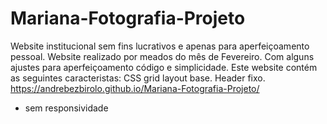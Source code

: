 # Mariana-Fotografia-Projeto
Website institucional sem fins lucrativos e apenas para aperfeiçoamento pessoal.
Website realizado por meados do mês de Fevereiro. Com alguns ajustes para aperfeiçoamento código e simplicidade.
Este website contém as seguintes caracteristas:
CSS grid layout base.
Header fixo.
https://andrebezbirolo.github.io/Mariana-Fotografia-Projeto/
* sem responsividade
